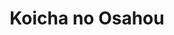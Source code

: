 --- 
title: "Koicha no Osahou"
publishdate: "2019-3-23T16:48:46+02:00"
src: "https://365manga.net/manga/koicha-no-osahou"
image: "https://data.365manga.net/images/thumbnails/24500-koicha-no-osahou.jpg"
description: "From BLU: Get ready for hot tea and hotter action in this tale of opposites attracting on the tatami mats. Poor Tokumaru Madoka is just a regular energetic guy that can't seem to go even five minutes without breaking something. One day his hapless sister has had enough, and she forces him to join their high school’s Tea Ceremony Club, hoping to instill a little discipline in her hopeless klutz…"
---